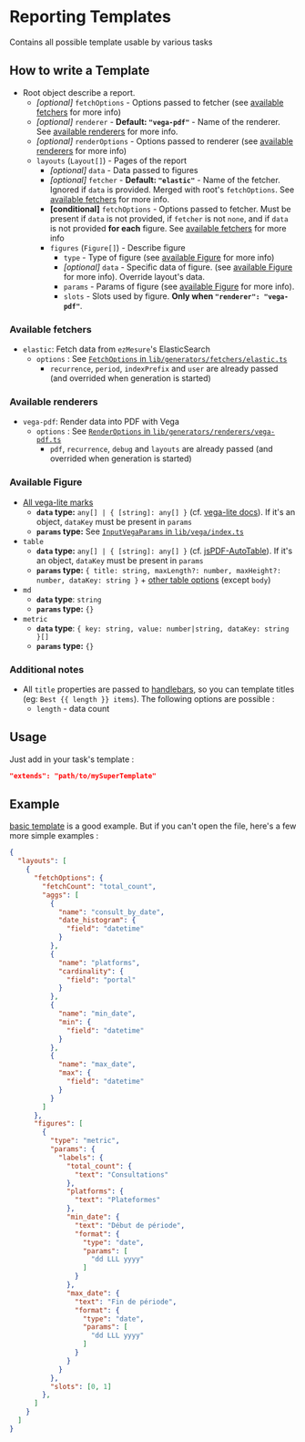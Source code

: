 # Reporting Templates

Contains all possible template usable by various tasks

## How to write a Template

- Root object describe a report.
  - *[optional]* `fetchOptions` - Options passed to fetcher (see [available fetchers](#available-fetchers) for more info)
  - *[optional]* `renderer` - **Default: `"vega-pdf"`** - Name of the renderer. See [available renderers](#available-renderers) for more info.
  - *[optional]* `renderOptions` - Options passed to renderer (see [available renderers](#available-renderers) for more info)
  - `layouts` (`Layout[]`) - Pages of the report
    - *[optional]* `data` - Data passed to figures
    - *[optional]* `fetcher` - **Default: `"elastic"`** - Name of the fetcher. Ignored if `data` is provided. Merged with root's `fetchOptions`. See [available fetchers](#available-fetchers) for more info.
    - **[conditional]** `fetchOptions` - Options passed to fetcher. Must be present if `data` is not provided, if `fetcher` is not `none`, and if `data` is not provided **for each** figure. See [available fetchers](#available-fetchers) for more info
    - `figures` (`Figure[]`) - Describe figure
      - `type` - Type of figure (see [available Figure](#available-figure) for more info)
      - *[optional]* `data` - Specific data of figure. (see [available Figure](#available-figure) for more info). Override layout's data.
      - `params` - Params of figure (see [available Figure](#available-figure) for more info).
      - `slots` - Slots used by figure. **Only when `"renderer": "vega-pdf"`**.

### Available fetchers

- `elastic`: Fetch data from `ezMesure`'s ElasticSearch
  - `options` : See [`FetchOptions` in `lib/generators/fetchers/elastic.ts`](../lib/generators/fetchers/elastic.ts#L14)
    - `recurrence`, `period`, `indexPrefix` and `user` are already passed (and overrided when generation is started)

### Available renderers

- `vega-pdf`: Render data into PDF with Vega
  - `options` : See [`RenderOptions` in `lib/generators/renderers/vega-pdf.ts`](../lib/generators/renderers/vega-pdf.ts#26)
    - `pdf`, `recurrence`, `debug` and `layouts` are already passed (and overrided when generation is started)

### Available Figure

- [All vega-lite marks](https://vega.github.io/vega-lite/docs/mark.html#types)
  - **`data` type:** `any[] | { [string]: any[] }` (cf. [vega-lite docs](https://vega.github.io/vega-lite/docs/data.html#inline)). If it's an object, `dataKey` must be present in `params`
  - **`params` type:** See [`InputVegaParams` in `lib/vega/index.ts`](../lib/vega/index.ts#L78)
- `table`
  - **`data` type:** `any[] | { [string]: any[] }` (cf. [jsPDF-AutoTable](https://github.com/simonbengtsson/jsPDF-AutoTable#content-options)). If it's an object, `dataKey` must be present in `params`
  - **`params` type:** `{ title: string, maxLength?: number, maxHeight?: number, dataKey: string }` + [other table options](https://github.com/simonbengtsson/jsPDF-AutoTable) (except `body`)
- `md`
  - **`data` type**: `string`
  - **`params` type:** `{}`
- `metric`
  - **`data` type**: `{ key: string, value: number|string, dataKey: string }[]`
  - **`params` type:** `{}`

### Additional notes

- All `title` properties are passed to [handlebars](https://handlebarsjs.com/), so you can template titles (eg: `Best {{ length }} items`). The following options are possible :
  - `length` - data count

## Usage

Just add in your task's template :

```json
"extends": "path/to/mySuperTemplate"
```

## Example

[basic template](./basic.json) is a good example. But if you can't open the file, here's a few more simple examples :

```json
{
  "layouts": [
    {
      "fetchOptions": {
        "fetchCount": "total_count",
        "aggs": [
          {
            "name": "consult_by_date",
            "date_histogram": {
              "field": "datetime"
            }
          },
          {
            "name": "platforms",
            "cardinality": {
              "field": "portal"
            }
          },
          {
            "name": "min_date",
            "min": {
              "field": "datetime"
            }
          },
          {
            "name": "max_date",
            "max": {
              "field": "datetime"
            }
          }
        ]
      },
      "figures": [
        {
          "type": "metric",
          "params": {
            "labels": {
              "total_count": {
                "text": "Consultations"
              },
              "platforms": {
                "text": "Plateformes"
              },
              "min_date": {
                "text": "Début de période",
                "format": {
                  "type": "date",
                  "params": [
                    "dd LLL yyyy"
                  ]
                }
              },
              "max_date": {
                "text": "Fin de période",
                "format": {
                  "type": "date",
                  "params": [
                    "dd LLL yyyy"
                  ]
                }
              }
            }
          },
          "slots": [0, 1]
        },
      ]
    }
  ]
}
```